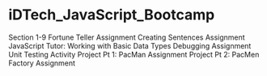 # iDTech_JavaScript_Bootcamp

Section 1-9
Fortune Teller Assignment
Creating Sentences Assignment
JavaScript Tutor: Working with Basic Data Types
Debugging Assignment
Unit Testing Activity
Project Pt 1: PacMan Assignment
Project Pt 2: PacMen Factory Assignment
